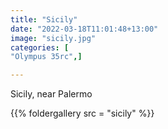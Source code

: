 ```yaml
---
title: "Sicily"
date: "2022-03-18T11:01:48+13:00"
image: "sicily.jpg"
categories: [
"Olympus 35rc",]

---
```

Sicily, near Palermo
<!--more--> 
  {{% foldergallery src = "sicily" %}}


